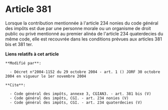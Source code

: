 # Article 381

Lorsque la contribution mentionnée à l'article 234 nonies du code général des impôts est due par une personne morale ou un
organisme de droit public ou privé mentionné au premier alinéa de l'article 234 quaterdecies du même code, elle est recouvrée
dans les conditions prévues aux articles 381 bis et 381 ter.

**Liens relatifs à cet article**

	**Modifié par**:

	  - Décret n°2004-1152 du 29 octobre 2004 - art. 1 () JORF 30 octobre 2004 en vigueur le 1er novembre 2004

	**Cite**:

	  - Code général des impôts, annexe 3, CGIAN3. - art. 381 bis (V)
	  - Code général des impôts, CGI. - art. 234 nonies (V)
	  - Code général des impôts, CGI. - art. 234 quaterdecies (V)
